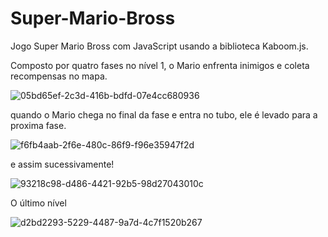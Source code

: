 # Super-Mario-Bross


Jogo Super Mario Bross com JavaScript usando a biblioteca Kaboom.js.

Composto por quatro fases no nível 1,
o Mario enfrenta inimigos e coleta recompensas no mapa.

![05bd65ef-2c3d-416b-bdfd-07e4cc680936](https://user-images.githubusercontent.com/111598752/188225578-ec7a0ecb-2dcf-4d80-9e1d-40c09b9e1a79.jpg)

quando o Mario chega no final da fase e entra no tubo, ele é levado para a proxima fase.

![f6fb4aab-2f6e-480c-86f9-f96e35947f2d](https://user-images.githubusercontent.com/111598752/188225784-475b84dd-1591-4fcf-95d4-32e781e283c9.jpg)

e assim sucessivamente!

![93218c98-d486-4421-92b5-98d27043010c](https://user-images.githubusercontent.com/111598752/188225899-1dfa6354-a113-4679-9748-473271edf7ed.jpg)

O último nível 

![d2bd2293-5229-4487-9a7d-4c7f1520b267](https://user-images.githubusercontent.com/111598752/188225941-a5ca3b7b-8f1a-4560-807c-cae151d024ef.jpg)
